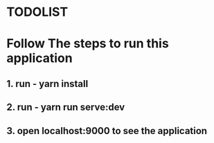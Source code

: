 # TODOLIST

# Follow The steps to run this application

## 1. run - yarn install
## 2. run - yarn run serve:dev 
## 3. open localhost:9000 to see the application